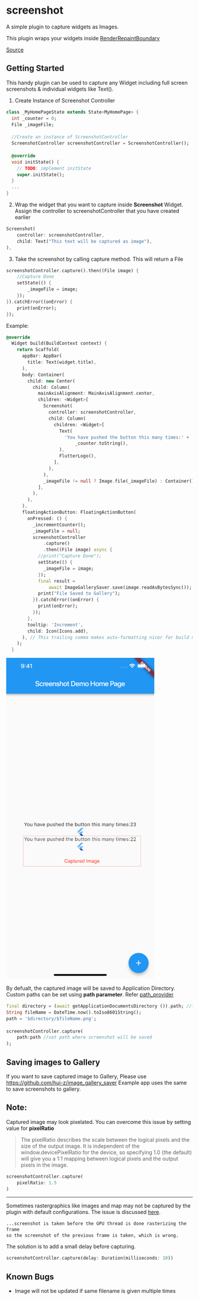 # screenshot

A simple plugin to capture widgets as Images.

This plugin wraps your widgets inside [RenderRepaintBoundary](https://docs.flutter.io/flutter/rendering/RenderRepaintBoundary-class.html)

[Source](https://stackoverflow.com/a/51118088)

## Getting Started

This handy plugin can be used to capture any Widget including full screen screenshots & individual widgets like Text().

1) Create Instance of Screenshot Controller

```dart
class _MyHomePageState extends State<MyHomePage> {
  int _counter = 0;
  File _imageFile;

  //Create an instance of ScreenshotController
  ScreenshotController screenshotController = ScreenshotController(); 

  @override
  void initState() {
    // TODO: implement initState
    super.initState();
  }
  ...
}
```
2) Wrap the widget that you want to capture inside **Screenshot** Widget. Assign the controller to screenshotController that you have created earlier

```dart
Screenshot(
    controller: screenshotController,
    child: Text("This text will be captured as image"),
),
```

3) Take the screenshot by calling capture method. This will return a File

```dart
screenshotController.capture().then((File image) {
    //Capture Done
    setState(() {
        _imageFile = image;
    });
}).catchError((onError) {
    print(onError);
});
```

Example:

```dart
@override
  Widget build(BuildContext context) {
    return Scaffold(
      appBar: AppBar(
        title: Text(widget.title),
      ),
      body: Container(
        child: new Center(
          child: Column(
            mainAxisAlignment: MainAxisAlignment.center,
            children: <Widget>[
              Screenshot(
                controller: screenshotController,
                child: Column(
                  children: <Widget>[
                    Text(
                      'You have pushed the button this many times:' +
                          _counter.toString(),
                    ),
                    FlutterLogo(),
                  ],
                ),
              ),
              _imageFile != null ? Image.file(_imageFile) : Container(),
            ],
          ),
        ),
      ),
      floatingActionButton: FloatingActionButton(
        onPressed: () {
          _incrementCounter();
          _imageFile = null;
          screenshotController
              .capture()
              .then((File image) async {
            //print("Capture Done");
            setState(() {
              _imageFile = image;
            });
            final result =
                await ImageGallerySaver.save(image.readAsBytesSync()); // Save image to gallery,  Needs plugin  https://pub.dev/packages/image_gallery_saver
            print("File Saved to Gallery");
          }).catchError((onError) {
            print(onError);
          });
        },
        tooltip: 'Increment',
        child: Icon(Icons.add),
      ), // This trailing comma makes auto-formatting nicer for build methods.
    );
  }
```

 <img src="assets/screenshot.png" alt="screenshot" width="400"/>


By defualt, the captured image will be saved to Application Directory. Custom paths can be set using **path parameter**. Refer [path_provider](https://pub.dartlang.org/packages/path_provider)
```dart
final directory = (await getApplicationDocumentsDirectory ()).path; //from path_provide package
String fileName = DateTime.now().toIso8601String();
path = '$directory/$fileName.png';

screenshotController.capture(
    path:path //set path where screenshot will be saved
);
```

## Saving images to Gallery
If you want to save captured image to Gallery, Please use https://github.com/hui-z/image_gallery_saver
Example app uses the same to save screenshots to gallery.

## Note:
Captured image may look pixelated. You can overcome this issue by setting value for **pixelRatio** 

>The pixelRatio describes the scale between the logical pixels and the size of the output image. It is independent of the window.devicePixelRatio for the device, so specifying 1.0 (the default) will give you a 1:1 mapping between logical pixels and the output pixels in the image.


```dart
screenshotController.capture(
    pixelRatio: 1.5
)
```
---
Sometimes rastergraphics like images and map may not be captured by the plugin with default configurations. The issue is discussed [here](https://api.flutter.dev/flutter/flutter_driver/FlutterDriver/screenshot.html). 

```
...screenshot is taken before the GPU thread is done rasterizing the frame 
so the screenshot of the previous frame is taken, which is wrong.
```

The solution is to add a small delay before capturing. 

```dart
screenshotController.capture(delay: Duration(milliseconds: 10))
```

## Known Bugs
- Image will not be updated if same filename is given multiple times

